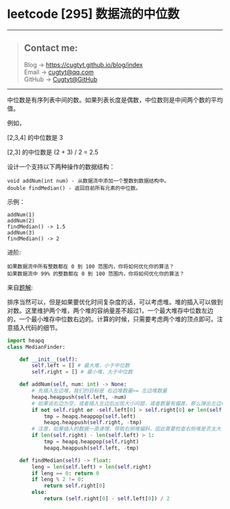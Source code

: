 # leetcode [295] 数据流的中位数

---
> ## Contact me:
> Blog -> <https://cugtyt.github.io/blog/index>  
> Email -> <cugtyt@qq.com>  
> GitHub -> [Cugtyt@GitHub](https://github.com/Cugtyt)

---

中位数是有序列表中间的数。如果列表长度是偶数，中位数则是中间两个数的平均值。

例如，

[2,3,4] 的中位数是 3

[2,3] 的中位数是 (2 + 3) / 2 = 2.5

设计一个支持以下两种操作的数据结构：

```
void addNum(int num) - 从数据流中添加一个整数到数据结构中。
double findMedian() - 返回目前所有元素的中位数。
```

示例：
```
addNum(1)
addNum(2)
findMedian() -> 1.5
addNum(3) 
findMedian() -> 2
```

进阶:
```
如果数据流中所有整数都在 0 到 100 范围内，你将如何优化你的算法？
如果数据流中 99% 的整数都在 0 到 100 范围内，你将如何优化你的算法？
```

来自[题解](https://leetcode-cn.com/problems/find-median-from-data-stream/solution/you-xian-dui-lie-python-dai-ma-java-dai-ma-by-liwe/):

排序当然可以，但是如果要优化时间复杂度的话，可以考虑堆。堆的插入可以做到对数。这里维护两个堆，两个堆的容纳量差不超过1，一个最大堆存中位数左边的，一个最小堆存中位数右边的。计算的时候，只需要考虑两个堆的顶点即可。注意插入代码的细节。

``` python
import heapq
class MedianFinder:

    def __init__(self):
        self.left = [] # 最大堆，小于中位数
        self.right = [] # 最小堆，大于中位数

    def addNum(self, num: int) -> None:
        # 先插入左边堆，我们的目标是 右边堆数量>= 左边堆数量
        heapq.heappush(self.left, -num)
        # 如果说右边为空，或者插入左边后出现大小问题，或者数量有偏差，那么弹出左边堆的最大值，插入右边堆
        if not self.right or -self.left[0] > self.right[0] or len(self.left) > len(self.right):
            tmp = heapq.heappop(self.left)
            heapq.heappush(self.right, -tmp)
        # 注意，如果插入的数据一直递增，导致右侧堆偏斜，因此需要检查右侧堆是否太大
        if len(self.right) - len(self.left) > 1:
            tmp = heapq.heappop(self.right)
            heapq.heappush(self.left, -tmp)

    def findMedian(self) -> float:
        leng = len(self.left) + len(self.right)
        if leng == 0: return 0
        if leng % 2 != 0:
            return self.right[0]
        else:
            return (self.right[0] - self.left[0]) / 2
```

